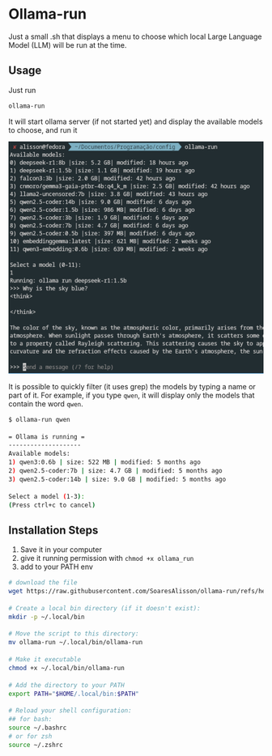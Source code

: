 # Ollama-run

Just a small .sh that displays a menu to choose which local Large Language Model (LLM) will be run at the time.

## Usage

Just run

```bash
ollama-run
```

It will start ollama server (if not started yet) and display the available models to choose, and run it

![Example](example.png)

It is possible to quickly filter (it uses grep) the models by typing a name or part of it. For example, if you type `qwen`, it will display only the models that contain the word `qwen`.

```bash
$ ollama-run qwen

= Ollama is running =
--------------------
Available models:
1) qwen3:0.6b | size: 522 MB | modified: 5 months ago
2) qwen2.5-coder:7b | size: 4.7 GB | modified: 5 months ago
3) qwen2.5-coder:14b | size: 9.0 GB | modified: 5 months ago

Select a model (1-3):
(Press ctrl+c to cancel)
```

## Installation Steps

1) Save it in your computer
2) give it running permission with `chmod +x ollama_run`
3) add to your PATH env

```bash
# download the file
wget https://raw.githubusercontent.com/SoaresAlisson/ollama-run/refs/heads/main/ollama-run

# Create a local bin directory (if it doesn't exist):
mkdir -p ~/.local/bin

# Move the script to this directory:
mv ollama-run ~/.local/bin/ollama-run

# Make it executable
chmod +x ~/.local/bin/ollama-run

# Add the directory to your PATH 
export PATH="$HOME/.local/bin:$PATH"

# Reload your shell configuration:
## for bash:
source ~/.bashrc  
# or for zsh 
source ~/.zshrc
```
